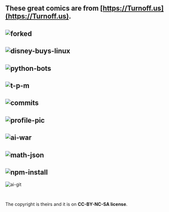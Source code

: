 ## These great comics are from [https://Turnoff.us](https://Turnoff.us).

![forked](https://turnoff.us/image/en/forked.png)
--------
![disney-buys-linux](https://turnoff.us/image/en/disney-buys-linux.png)
--------
![python-bots](https://turnoff.us/image/en/python-bots.png)
--------
![t-p-m](https://turnoff.us/image/en/terminal-password-mistake.png)
--------
![commits](https://turnoff.us/image/en/commit-messages.png)
--------
![profile-pic](https://turnoff.us/image/en/profile-pic.png)
--------
![ai-war](https://turnoff.us/image/en/when-ai-meets-war.png)
--------
![math-json](https://turnoff.us/image/en/mathclass2018.png)
--------
![npm-install](https://turnoff.us/image/en/npm-install.png)
--------
![ai-git](https://turnoff.us/image/en/ai-meets-git.png)

<br>



The copyright is theirs and it is on **CC-BY-NC-SA license**.
